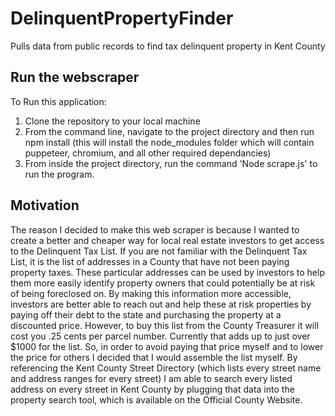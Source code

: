 # DelinquentPropertyFinder
Pulls data from public records to find tax delinquent property in Kent County

## Run the webscraper
To Run this application:

1. Clone the repository to your local machine
2. From the command line, navigate to the project directory and then run npm install (this will install the node_modules folder which will contain puppeteer, chromium, and all other required dependancies)
3. From inside the project directory, run the command 'Node scrape.js' to run the program.


## Motivation

  The reason I decided to make this web scraper is because I wanted to create a better and cheaper way for local real estate investors to get access to the Delinquent Tax List. If you are not familiar with the Delinquent Tax List, it is the list of addresses in a County that have not been paying property taxes. These particular addresses can be used by investors to help them more easily identify property owners that could potentially be at risk of being foreclosed on. 
  By making this information more accessible, investors are better able to reach out and help these at risk properties by paying off their debt to the state and purchasing the property at a discounted price. However, to buy this list from the County Treasurer it will cost you .25 cents per parcel number. Currently that adds up to just over $1000 for the list. So, in order to avoid paying that price myself and to lower the price for others I decided that I would assemble the list myself.
  By referencing the Kent County Street Directory (which lists every street name and address ranges for every street) I am able to search every listed address on every street in Kent County by plugging that data into the property search tool, which is available on the Official County Website. 
